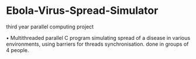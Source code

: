 # Ebola-Virus-Spread-Simulator
third year parallel computing project 

•	Multithreaded parallel C program simulating spread of a disease in various environments, using barriers for threads synchronisation. done in groups of 4 people. 
